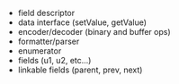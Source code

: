 * field descriptor
* data interface (setValue, getValue)
* encoder/decoder (binary and buffer ops)
* formatter/parser
* enumerator
* fields (u1, u2, etc...)
* linkable fields (parent, prev, next)

